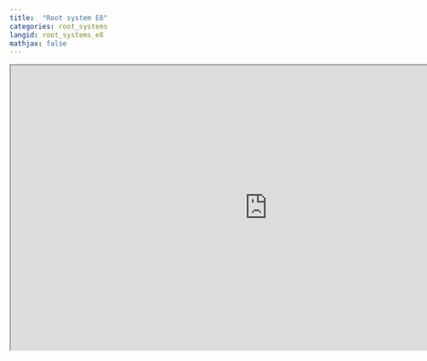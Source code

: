 ```yaml
---
title:  "Root system E8"
categories: root_systems
langid: root_systems_e8
mathjax: false
---
```


<iframe width="900" height="500"
	src="https://www.youtube.com/embed/E-LC_l3gNuc">
</iframe>
